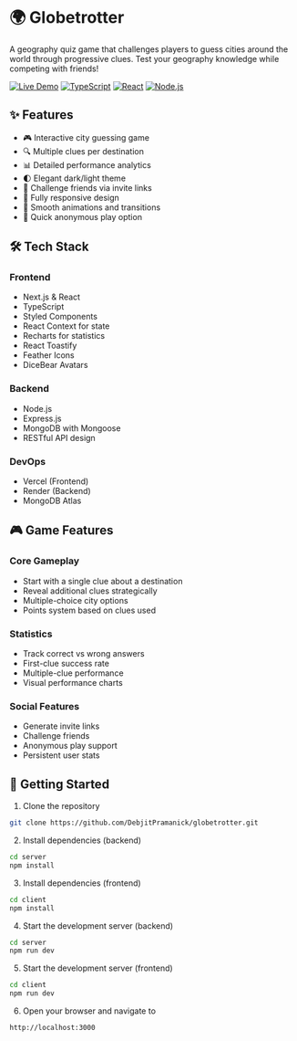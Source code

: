 # 🌍 Globetrotter

A geography quiz game that challenges players to guess cities around the world through progressive clues. Test your geography knowledge while competing with friends!

[![Live Demo](https://img.shields.io/badge/Live-Demo-brightgreen.svg)](https://globetrotter.vercel.app)
[![TypeScript](https://img.shields.io/badge/TypeScript-4.9-blue.svg)](https://www.typescriptlang.org/)
[![React](https://img.shields.io/badge/React-18.2-blue.svg)](https://reactjs.org/)
[![Node.js](https://img.shields.io/badge/Node.js-18.x-green.svg)](https://nodejs.org/)

## ✨ Features

- 🎮 Interactive city guessing game
- 🔍 Multiple clues per destination
- 📊 Detailed performance analytics
- 🌓 Elegant dark/light theme
- 🤝 Challenge friends via invite links
- 📱 Fully responsive design
- 🎨 Smooth animations and transitions
- 👤 Quick anonymous play option

## 🛠️ Tech Stack

### Frontend

- Next.js & React
- TypeScript
- Styled Components
- React Context for state
- Recharts for statistics
- React Toastify
- Feather Icons
- DiceBear Avatars

### Backend

- Node.js
- Express.js
- MongoDB with Mongoose
- RESTful API design

### DevOps

- Vercel (Frontend)
- Render (Backend)
- MongoDB Atlas

## 🎮 Game Features

### Core Gameplay

- Start with a single clue about a destination
- Reveal additional clues strategically
- Multiple-choice city options
- Points system based on clues used

### Statistics

- Track correct vs wrong answers
- First-clue success rate
- Multiple-clue performance
- Visual performance charts

### Social Features

- Generate invite links
- Challenge friends
- Anonymous play support
- Persistent user stats

## 🎯 Getting Started

1. Clone the repository

```bash
git clone https://github.com/DebjitPramanick/globetrotter.git
```

2. Install dependencies (backend)

```bash
cd server
npm install
```

3. Install dependencies (frontend)

```bash
cd client
npm install
```

4. Start the development server (backend)

```bash
cd server
npm run dev
```

5. Start the development server (frontend)

```bash
cd client
npm run dev
```

6. Open your browser and navigate to

```bash
http://localhost:3000
```
